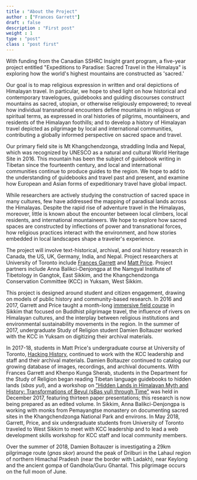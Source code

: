 ```yaml
---
title : "About the Project"
author : ["Frances Garrett"]
draft : false
description : "First post"
weight : 1
type : "post"
class : "post first"
---
```


With funding from the Canadian SSHRC Insight grant program, a five-year project entitled "Expeditions to Paradise: Sacred Travel in the Himalaya" is exploring how the world's highest mountains are constructed as 'sacred.'

Our goal is to map religious expression in written and oral depictions of Himalayan travel. In particular, we hope to shed light on how historical and contemporary travelogues, guidebooks and guiding discourses construct mountains as sacred, utopian, or otherwise religiously empowered; to reveal how individual transnational encounters define mountains in religious or spiritual terms, as expressed in oral histories of pilgrims, mountaineers, and residents of the Himalayan foothills; and to develop a history of Himalayan travel depicted as pilgrimage by local and international communities, contributing a globally informed perspective on sacred space and travel.

Our primary field site is Mt Khangchendzonga, straddling India and Nepal, which was recognized by UNESCO as a natural and cultural World Heritage Site in 2016. This mountain has been the subject of guidebook writing in Tibetan since the fourteenth century, and local and international communities continue to produce guides to the region. We hope to add to the understanding of guidebooks and travel past and present, and examine how European and Asian forms of expeditionary travel have global impact.

While researchers are actively studying the construction of sacred space in many cultures, few have addressed the mapping of paradisal lands across the Himalayas. Despite the rapid rise of adventure travel in the Himalayas, moreover, little is known about the encounter between local climbers, local residents, and international mountaineers. We hope to explore how sacred spaces are constructed by inflections of power and transnational forces, how religious practices interact with the environment, and how stories embedded in local landscapes shape a traveler's experience.

The project will involve text-historical, archival, and oral history research in Canada, the US, UK, Germany, India, and Nepal. Project researchers at University of Toronto include [Frances Garrett](http://francesgarrett.chass.utoronto.ca/) and [Matt Price](https://outdoors.hackinghistory.ca/team_member/matt-price/). Project partners include Anna Balikci-Denjongpa at the Namgyal Institute of Tibetology in Gangtok, East Sikkim, and the Khangchendzonga Conservation Committee (KCC) in Yuksam, West Sikkim.

This project is designed around student and citizen engagement, drawing on models of public history and community-based research. In 2016 and 2017, Garrett and Price taught a month-long [immersive field course](https://sikkim.hackinghistory.ca/) in Sikkim that focused on Buddhist pilgrimage travel, the influence of rivers on Himalayan cultures, and the interplay between religious institutions and environmental sustainability movements in the region. In the summer of 2017, undergraduate Study of Religion student Damien Boltauzer worked with the KCC in Yuksam on digitizing their archival materials.

In 2017-18, students in Matt Price's undergraduate course at University of Toronto, [Hacking History](https://2017.hackinghistory.ca/), continued to work with the KCC leadership and staff and their archival materials. Damien Boltauzer continued to catalog our growing database of images, recordings, and archival documents. With Frances Garrett and Khenpo Kunga Sherab, students in the Department for the Study of Religion began reading Tibetan language guidebooks to hidden lands (_sbas yul_), and a workshop on ["Hidden Lands in Himalayan Myth and History: Transformations of Beyul (sBas yul) through Time"](http://buddhiststudies.utoronto.ca/events/hiddenlands/) was held in December 2017, featuring thirteen paper presentations; this research is now being prepared as an edited volume. In Sikkim, Anna Balikci-Denjongpa is working with monks from Pemayangtse monastery on documenting sacred sites in the Khangchendzonga National Park and environs. In May 2018, Garrett, Price, and six undergraduate students from University of Toronto traveled to West Sikkim to meet with KCC leadership and to lead a web development skills workshop for KCC staff and local community members.

Over the summer of 2018, Damien Boltauzer is investigating a 29km pilgrimage route (_gnas skor_) around the peak of Drilburi in the Lahaul region of northern Himachal Pradesh (near the border with Ladakh), near Keylong and the ancient gompa of Gandhola/Guru Ghantal. This pilgrimage occurs on the full moon of June.
